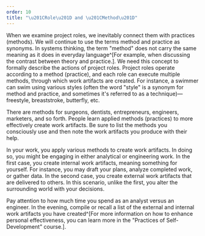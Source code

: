 ```yaml
---
order: 10
title: "\u201CRole\u201D and \u201CMethod\u201D"
---
```


When we examine project roles, we inevitably connect them with practices (methods). We will continue to use the terms method and practice as synonyms. In systems thinking, the term "method" does not carry the same meaning as it does in everyday language^[For example, when discussing the contrast between theory and practice.]. We need this concept to formally describe the actions of project roles. Project roles operate according to a method (practice), and each role can execute multiple methods, through which work artifacts are created. For instance, a swimmer can swim using various styles (often the word "style" is a synonym for method and practice, and sometimes it's referred to as a technique)—freestyle, breaststroke, butterfly, etc.

There are methods for surgeons, dentists, entrepreneurs, engineers, marketers, and so forth. People learn applied methods (practices) to more effectively create work artifacts. Be sure to list the methods you consciously use and then note the work artifacts you produce with their help.

In your work, you apply various methods to create work artifacts. In doing so, you might be engaging in either analytical or engineering work. In the first case, you create internal work artifacts, meaning something for yourself. For instance, you may draft your plans, analyze completed work, or gather data. In the second case, you create external work artifacts that are delivered to others. In this scenario, unlike the first, you alter the surrounding world with your decisions.

Pay attention to how much time you spend as an analyst versus an engineer. In the evening, compile or recall a list of the external and internal work artifacts you have created^[For more information on how to enhance personal effectiveness, you can learn more in the "Practices of Self-Development" course.].